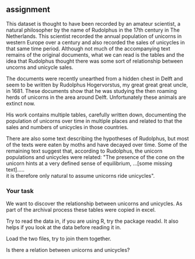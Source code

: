 ## assignment

This dataset is thought to have been recorded by
an amateur scientist, a natural philosopher by the name of Rudolphus
in the 17th century in The Netherlands. This scientist
recorded the annual population of unicorns in western Europe over a century and also recorded
the sales of unicycles in that same time period. Although not much of the
accompanying text remains of
the original documents, what we can read is the tables and the idea that
Rudolphus thought there was some sort of relationship between uncorns and
unicycle sales.

The documents were recently unearthed from a hidden chest in Delft
and seem to be written by Rudolphus Hogervorstus, my great great great uncle, in 1681. These documents show that he was studying the then roaming herds of unicorns
in the area around Delft. Unfortunately these animals are extinct now. 

His work contains multiple tables, carefully written down, documenting the population
of unicorns over time in multiple places and related to that the sales and numbers of
unicycles in those countries. 

There are also some text describing the hypotheses of Rudolphus, but
most of the texts were eaten by moths and have decayed over time.
Some of the remaining text suggest that, according to Rudolphus, the unicorn populations and unicycles were related:
"The presence of the cone on the unicorn hints at a very
defined sense of equilibrium, ...[some missing text].....  
it is therefore only natural to assume unicorns
ride unicycles". 

### Your task

We want to discover the relationship between unicorns and unicycles. 
As part of the archival process these tables were copied in excel.

Try to read the data in, if you are using R, try the package readxl.
It also helps if you look at the data before reading it in.

Load the two files, try to join them together. 

Is there a relation between unicorns and unicycles?

